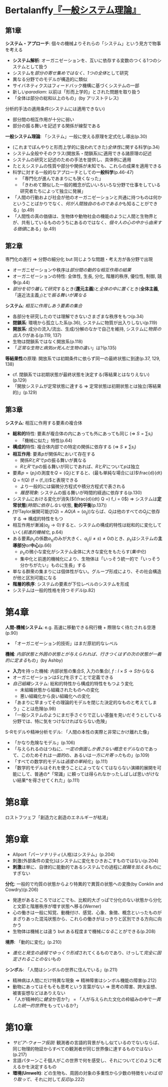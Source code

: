 # Bertalanffy[『一般システム理論』](urn:isbn:4622025221) 
## 第1章
**システム・アプローチ**: 個々の機械よりそれらの「システム」という見方で物事を考える
- **システム解析**: オーガニゼーションを、互いに依存する変数のつくる1つのシステムとして扱う
- システムを*部分の寄せ集めではなく、1つの全体*として研究
- 異なる分野でのモデルが構造的に類似
- サイバネティクスはフィードバック機構に基づくシステムの一部
- 新しい*paradiam*: 以前は「形而上学的」とされた問題を取り扱う
- 「全体は部分の総和以上のもの」(by アリストテレス)

分析的手法の適用条件(システムには適用できない)
- 部分間の相互作用が十分に弱い
- 部分の振る舞いを記述する関係が線型である

**一般システム理論**: 「システム」一般に使える原理を定式化し導出(p.30)
- (これまでぼんやりと形而上学的に扱われてきた)*全体性*に関する科学(p.34)
- システム全般やそのクラス(開放系・閉鎖系)に適用できる諸原理の記述
- システムの研究と記述のための手法を提供し、具体例に適用
- たとえシステムの性質や部分や関係が未知でも、これらの成果を適用できる
- 科学に対する一般的なアプローチとしての**一般科学**(p.46-47)
	- 「専門化が進んであまりにも狭くなった」
	- 「きわめて類似した一般的概念が広いいろいろな分野で仕事をしている研究者たちによって独立に発展」
- 「人間の行動および社会が他のオーガニゼーションと共通に持つものは何かということばかりでなく、*何が人間独自のものであるか*も知ることができる」(p.49)
- 「人間性の真の価値は、生物体や動物社会の機能のように人間と生物界とが、共有しているもののうちにあるのではなく、*個々人の心の中から由来する価値*にある」(p.49)

## 第2章
専門化の進行 ⇒ 分野の細分化 but 同じような問題・考え方が各分野で出現
- オーガニゼーションや秩序は*部分間の動的な相互作用の結果*
- オーガニゼーションの特性: 全体性, 生長, 分化, 階層的秩序, 優位性, 制御, 競争(p.44)
- *部分を切り離して研究*するとき(**還元主義**)と*全体の中に置く*とき(**全体主義**,「遠近法主義」)とで*振る舞いが異なる*

**システム**: *相互に作用しあう要素の集合*
- 各部分を研究したのでは理解できないさまざまな秩序をもつ(p.34)
- **閉鎖系**: 環境から孤立した系(p.36), システムに物質が出入りしない(p.119)
- **開放系**: 成分の流入/流出、生成/分解のなかで自己を維持, システムに*物質の出入り*がある(p.119, 137)
- 生物は閉鎖系ではなく開放系(p.118)
- 「*正常な生物と病気or死んだ生物の違い*」は?(p.135)

**等結果性**の原理: 開放系では初期条件に依らず同一の最終状態に到達(p.37, 129, 138)
- cf. 閉鎖系では初期状態が最終状態を決定する(等結果とはなりえない)(p.129)
- 「開放システムが定常状態に達する ⇒ 定常状態は初期状態とは独立(等結果的)」(p.129)


## 第3章
**システム**: 相互に作用する要素の複合体
- **総和的**特性: 要素が複合体の内にあっても外にあっても同じ (⇒ $S = \sum s_i$)
	- 「機械に似た」特性(p.64)
- **構成的**特性: 複合体内部での特定の関係に依存する (⇒ $S \neq \sum s_i$)
- **相互作用**: 要素$p$が関係$R$において存在する
	- 関係$R$と$R'$で$p$の振る舞いが異なる
	- $R$と$R'$で$p$の振る舞いが同じであれば、$R$と$R'$について$p$は独立
- 要素$p = (p_i)$の測度を$Q = (Q_i)$とすると、(最も単純な場合には)$\frac{d}{dt} Q = f(Q) (f = (f_i))$と表現できる
	- より一般的には偏微分方程式や積分方程式で表される
	- *履歴現象*: システムの振る舞いが時間的経過に依存する(p.130)
- システムにおける変化が消失($(\frac{d}{dt} Q =) f_i = 0$) ⇒ システムは**定常状態**(*時間に依存しない*状態, **動的平衡**(p.137))
- $f$がTaylor展開可能($f(Q) = A Q (A = (a_{ij})$)ならば、$Q_i$は他のすべての$Q_j$に依存する ⇒ 構成的特性をもつ
- 相互作用が漸減($a_{ij} \to 0$)すると、システムの構成的特性は総和的に変化していく(*前進的機械化*, p.64)
- ある要素$p_s$の係数$a_{sj}$のみが大きく、$a_{ij} (i \ne s) \neq 0$のとき、$p_s$はシステムの**主導部分**or**中心**(p.66)
	- $p_s$の微小な変化がシステム全体に大きな変化をもたらす(*集中化*)
	- 集中化と前進的機械化により、生物体は「いっそう統一的で「いっそう分かちがたい」ものに生長」する
- 単なる群衆の集まりには個体性がない。グループ形成により、その社会構造が他と区別可能になる
- **階層的秩序**: システムの要素が下位レベルのシステムを形成
- システムは一般的性格を持つ*モデル*(p.82)

# 第4章
**人間-機械システム**: e.g. 高速に移動できる飛行機 + 際限なく待たされる空港(p.90)
- 「オーガニゼーション的技術」はまだ原初的なレベル

**機械**: *内部状態と外囲の状態とが与えられれば、行きつくはずの次の状態が一義的に定まる*もの」(by Ashby)
- **入力**を持った機械: 内部状態の集合$S$, 入力の集合$I$, $f: I \times S \to S$からなる
- オーガニゼーションは$S$と$f$を示すことで定義できる
- *自己組織*システム: 総和的特性から構成的特性をもつよう変化
	- 未組織状態から組織されたものへの変化
	- 悪い組織化から良い組織化への変化
- 「あまりに早まってその理論的モデルを閉じた決定的なものと考えてしまう」ことは危険(p.98)
- 「一般システムのようにまだ手さぐりで正しい基盤を見いだそうとしている分野では、特に気をつけなければならない危険」

S-Rモデルや精神分析モデル: 「人間の本性の実際と非常にかけ離れた像」
- 「かなり危険なモデル」(p.106)
- 「与えられるのはつねに、*一定の側面しか表さない概念モデル*なのであって、このためそれは*一面的*の、あるいは*一方に片寄った*もの」(p.109)
- 「すべての数学的モデルは*過度の単純化*」(p.111)
- 「数学的モデルはそれを使うことによってなくてはならない演繹的展開を可能にして、普通の*「常識」に頼っては得られなかったしばしば思いがけない結果*を得させてくれた」(p.111)

# 第8章
ロストフツェフ「創造力と創造のエネルギーが枯渇」

# 第9章
- Allport「パーソナリティ(人格)はシステム」(p.204)
- 刺激(外部条件の変化)はシステムに変化をひきおこすものではない(p.204)
- **刺激**は単に、自律的に能動的であるシステムでの過程に*就職を加える*ものにすぎない

**分化**: 一般的で均質の状態からより特異的で異質の状態への変換(by Conklin and Cowdry)(p.206)
- 発達があるところではどこでも、比較的大ざっぱで分化のない状態から分化と文節と階層秩序が増す状態へ移る(Werner)
- 心の働きは一般に知覚、動機付け、感覚、心象、象徴、概念といったものがまざりあった混沌状態から、これらの働きがはっきりと区別できる方向に向かう
- 生物体は機械とは違う but ある程度まで機械*になる*ことができる(p.208)

**境界**: 「動的に変化」(p.210)
- *進化と発生の過程でゆっくり形成*されてくるものであり、けっして*完全に固定されることのない*もの

**シンボル**: 「人間はシンボルの世界に住んでいる」(p.211)
- 精神病は人間にだけ特異な現象 ⇒ 精神障害はシンボル機能の障害(p.212)
- 動物にあってはそもそも思考という言葉がない ⇒ 思考の障害、誇大妄想、被害妄想などはありえない
- 「人が精神的に*健全*か否か?」 = 「人が与えられた文化の枠組みの中で*一貫した統一的世界*をもっているか?」

# 第10章
- *サピア-ウォーフ仮説*: 観測者の言語的背景がもし似ているのでないならば、同じ物理的物証からすべての観測者が同じ世界像に達するものではない(p.217)
- 言語パターンこそ個人がこの世界で何を感受し、それについてどのように考えるかを決定するもの
- **環境(Umwelt)**: どの生物も、周囲の対象の多重性から少数の特徴をいわば*切り取って*、それに対して*反応*(p.222)
